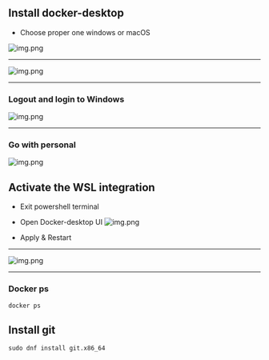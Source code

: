 

## Install docker-desktop
- Choose proper one windows or macOS

![img.png](images/02_download_docker-desktop.png)

---

![img.png](images/03_install_docker_with_wsl.png)

---

### Logout and login to Windows

![img.png](images/04_accept_aggreement.png)

---

### Go with personal

![img.png](images/05_login_with_personal.png)

## Activate the WSL integration
- Exit powershell terminal
- Open Docker-desktop UI 
![img.png](images/06_activate_wsl_integration.png)

- Apply & Restart
---


![img.png](images/07_open_wsl_oracle_linux.png)

---

### Docker ps
```commandline
docker ps
```

## Install git
```commandline
sudo dnf install git.x86_64
```

